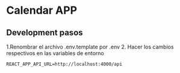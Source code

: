 # Calendar APP
## Development pasos

1.Renombrar el archivo .env.template por .env
2. Hacer los cambios respectivos en las variables de entorno

```
REACT_APP_API_URL=http://localhost:4000/api
```
